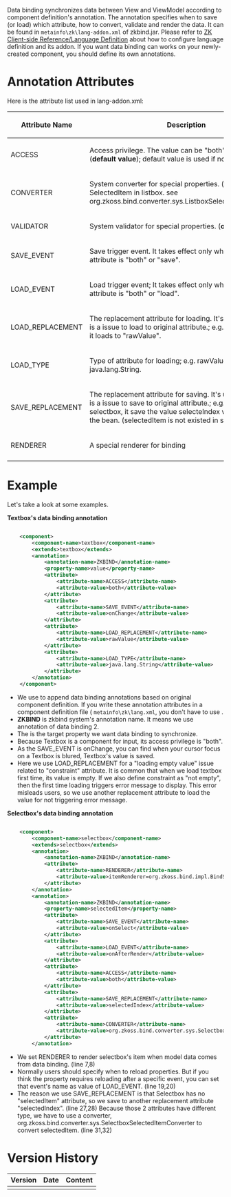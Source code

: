

Data binding synchronizes data between View and ViewModel according to
component definition's annotation. The annotation specifies when to save
(or load) which attribute, how to convert, validate and render the data.
It can be found in `metainfo\zk\lang-addon.xml` of zkbind.jar. Please
refer to [ZK Client-side Reference/Language Definition]({{site.baseurl}}/zk_client_side_ref/language_definition)
about how to configure language definition and its addon. If you want
data binding can works on your newly-created component, you should
define its own annotations.

# Annotation Attributes

Here is the attribute list used in lang-addon.xml:

<table>
<thead>
<tr class="header">
<th><center>
<p>Attribute Name</p>
</center></th>
<th><center>
<p>Description</p>
</center></th>
</tr>
</thead>
<tbody>
<tr class="odd">
<td><p> ACCESS</p></td>
<td><p>  Access privilege. The value can be "both", "save", or
"load"(<strong>default value</strong>); default value is used if not
specify.</p></td>
</tr>
<tr class="even">
<td><p> CONVERTER</p></td>
<td><p>  System converter for special properties.
(<strong>optional</strong>) e.g. SelectedItem in listbox. see <javadoc>org.zkoss.bind.converter.sys.ListboxSelectedItemConverter
</javadoc></p></td>
</tr>
<tr class="odd">
<td><p> VALIDATOR</p></td>
<td><p>  System validator for special properties.
(<strong>optional</strong>)</p></td>
</tr>
<tr class="even">
<td><p> SAVE_EVENT</p></td>
<td><p>  Save trigger event. It takes effect only when ACCESS attribute
is "both" or "save".</p></td>
</tr>
<tr class="odd">
<td><p> LOAD_EVENT</p></td>
<td><p>  Load trigger event; It takes effect only when ACCESS attribute
is "both" or "load".</p></td>
</tr>
<tr class="even">
<td><p> LOAD_REPLACEMENT</p></td>
<td><p>  The replacement attribute for loading. It's used when there is
a issue to load to original attribute.; e.g. value of textbox, it loads
to "rawValue".</p></td>
</tr>
<tr class="odd">
<td><p> LOAD_TYPE</p></td>
<td><p>  Type of attribute for loading; e.g. rawValue of textbox is
java.lang.String.</p></td>
</tr>
<tr class="even">
<td><p> SAVE_REPLACEMENT</p></td>
<td><p>  The replacement attribute for saving. It's used when there is a
issue to save to original attribute.; e.g. selectedItem of selectbox, it
save the value selecteIndex via converter to the bean. (selectedItem is
not existed in selectbox).</p></td>
</tr>
<tr class="odd">
<td><p> RENDERER</p></td>
<td><p>  A special renderer for binding</p></td>
</tr>
<tr class="even">
<td></td>
<td></td>
</tr>
</tbody>
</table>

# Example

Let's take a look at some examples.

**Textbox's data binding annotation**

```xml

    <component>
        <component-name>textbox</component-name>
        <extends>textbox</extends>
        <annotation>
            <annotation-name>ZKBIND</annotation-name>
            <property-name>value</property-name>
            <attribute>
                <attribute-name>ACCESS</attribute-name>
                <attribute-value>both</attribute-value>
            </attribute>
            <attribute>
                <attribute-name>SAVE_EVENT</attribute-name>
                <attribute-value>onChange</attribute-value>
            </attribute>
            <attribute>
                <attribute-name>LOAD_REPLACEMENT</attribute-name>
                <attribute-value>rawValue</attribute-value>
            </attribute>
            <attribute>
                <attribute-name>LOAD_TYPE</attribute-name>
                <attribute-value>java.lang.String</attribute-value>
            </attribute>
        </annotation>
    </component>
```

- We use <extends> to append data binding annotations based on original
  component definition. If you write these annotation attributes in a
  component definition file ( `metainfo\zk\lang.xml`, you don't have to
  use <extends> .
- **ZKBIND** is zkbind system's annotation name. It means we use
  annotation of data binding 2.
- The <property-name> is the target property we want data binding to
  synchronize.
- Because Textbox is a component for input, its access privilege is
  "both".
- As the SAVE_EVENT is onChange, you can find when your cursor focus on
  a Textbox is blured, Textbox's value is saved.
- Here we use LOAD_REPLACEMENT for a "loading empty value" issue related
  to "constraint" attribute. It is common that when we load textbox
  first time, its value is empty. If we also define constraint as "not
  empty", then the first time loading triggers error message to display.
  This error misleads users, so we use another replacement attribute to
  load the value for not triggering error message.

**Selectbox's data binding annotation**

```xml

    <component>
        <component-name>selectbox</component-name>
        <extends>selectbox</extends>
        <annotation>
            <annotation-name>ZKBIND</annotation-name>
            <attribute>
                <attribute-name>RENDERER</attribute-name>
                <attribute-value>itemRenderer=org.zkoss.bind.impl.BindSelectboxRenderer</attribute-value>
            </attribute>
        </annotation>
        <annotation>
            <annotation-name>ZKBIND</annotation-name>
            <property-name>selectedItem</property-name>
            <attribute>
                <attribute-name>SAVE_EVENT</attribute-name>
                <attribute-value>onSelect</attribute-value>
            </attribute>
            <attribute>
                <attribute-name>LOAD_EVENT</attribute-name>
                <attribute-value>onAfterRender</attribute-value>
            </attribute>
            <attribute>
                <attribute-name>ACCESS</attribute-name>
                <attribute-value>both</attribute-value>
            </attribute>
            <attribute>
                <attribute-name>SAVE_REPLACEMENT</attribute-name>
                <attribute-value>selectedIndex</attribute-value>
            </attribute>
            <attribute>
                <attribute-name>CONVERTER</attribute-name>
                <attribute-value>org.zkoss.bind.converter.sys.SelectboxSelectedItemConverter</attribute-value>
            </attribute>
        </annotation>
```

- We set RENDERER to render selectbox's item when model data comes from
  data binding. (line 7,8)
- Normally users should specify when to reload properties. But if you
  think the property requires reloading after a specific event, you can
  set that event's name as value of LOAD_EVENT. (line 19,20)
- The reason we use SAVE_REPLACEMENT is that Selectbox has no
  "selectedItem" attribute, so we save to another replacement attribute
  "selectedIndex". (line 27,28) Because those 2 attributes have
  different type, we have to use a converter, <javadoc>  org.zkoss.bind.converter.sys.SelectboxSelectedItemConverter </javadoc>
  to convert selectedItem. (line 31,32)

# Version History



| Version | Date | Content |
|---------|------|---------|
|         |      |         |


